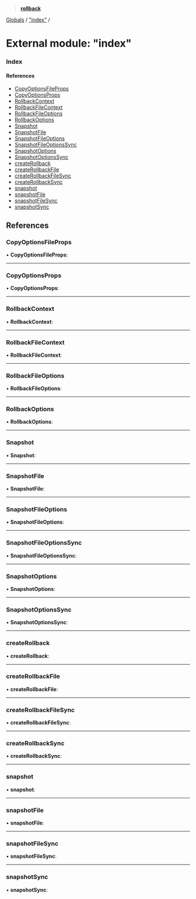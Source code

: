 > **[rollback](../README.md)**

[Globals](../README.md) / ["index"](_index_.md) /

# External module: "index"

### Index

#### References

* [CopyOptionsFileProps](_index_.md#copyoptionsfileprops)
* [CopyOptionsProps](_index_.md#copyoptionsprops)
* [RollbackContext](_index_.md#rollbackcontext)
* [RollbackFileContext](_index_.md#rollbackfilecontext)
* [RollbackFileOptions](_index_.md#rollbackfileoptions)
* [RollbackOptions](_index_.md#rollbackoptions)
* [Snapshot](_index_.md#snapshot)
* [SnapshotFile](_index_.md#snapshotfile)
* [SnapshotFileOptions](_index_.md#snapshotfileoptions)
* [SnapshotFileOptionsSync](_index_.md#snapshotfileoptionssync)
* [SnapshotOptions](_index_.md#snapshotoptions)
* [SnapshotOptionsSync](_index_.md#snapshotoptionssync)
* [createRollback](_index_.md#createrollback)
* [createRollbackFile](_index_.md#createrollbackfile)
* [createRollbackFileSync](_index_.md#createrollbackfilesync)
* [createRollbackSync](_index_.md#createrollbacksync)
* [snapshot](_index_.md#snapshot)
* [snapshotFile](_index_.md#snapshotfile)
* [snapshotFileSync](_index_.md#snapshotfilesync)
* [snapshotSync](_index_.md#snapshotsync)

## References

###  CopyOptionsFileProps

• **CopyOptionsFileProps**:

___

###  CopyOptionsProps

• **CopyOptionsProps**:

___

###  RollbackContext

• **RollbackContext**:

___

###  RollbackFileContext

• **RollbackFileContext**:

___

###  RollbackFileOptions

• **RollbackFileOptions**:

___

###  RollbackOptions

• **RollbackOptions**:

___

###  Snapshot

• **Snapshot**:

___

###  SnapshotFile

• **SnapshotFile**:

___

###  SnapshotFileOptions

• **SnapshotFileOptions**:

___

###  SnapshotFileOptionsSync

• **SnapshotFileOptionsSync**:

___

###  SnapshotOptions

• **SnapshotOptions**:

___

###  SnapshotOptionsSync

• **SnapshotOptionsSync**:

___

###  createRollback

• **createRollback**:

___

###  createRollbackFile

• **createRollbackFile**:

___

###  createRollbackFileSync

• **createRollbackFileSync**:

___

###  createRollbackSync

• **createRollbackSync**:

___

###  snapshot

• **snapshot**:

___

###  snapshotFile

• **snapshotFile**:

___

###  snapshotFileSync

• **snapshotFileSync**:

___

###  snapshotSync

• **snapshotSync**: